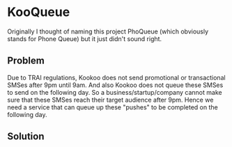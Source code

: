 # KooQueue

Originally I thought of naming this project PhoQueue (which obviously stands for Phone Queue) but it just didn't sound right.

## Problem
Due to TRAI regulations, Kookoo does not send promotional or transactional SMSes after 9pm until 9am. And also Kookoo does not queue these SMSes to send on the following day. So a business/startup/company cannot make sure that these SMSes reach their target audience after 9pm. Hence we need a service that can queue up these "pushes" to be completed on the following day.

## Solution

